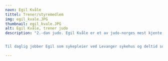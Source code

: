```yaml
---
navn: Egil Kvåle
tittel: Trener/styremedlem
img: egil_kvale.JPG
thumbnail: egil_kvale.JPG
alt: Egil Kvåle, trener judo
description: "2.-dan judo. Egil Kvåle er et av judo-norges mest kjente navn. Helt siden han debuterte med NM-gull i 1987 har han høstet medaljer av edleste valør nesten hvert eneste år.


Til daglig jobber Egil som sykepleier ved Levanger sykehus og deltid som brannmann."

---
```

